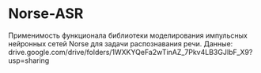 # Norse-ASR
Применимость функционала библиотеки моделирования импульсных нейронных сетей Norse для задачи распознавания речи.
Данные: drive.google.com/drive/folders/1WXKYQeFa2wTinAZ_7Pkv4LB3GJIbF_X9?usp=sharing 
